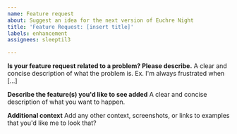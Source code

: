```yaml
---
name: Feature request
about: Suggest an idea for the next version of Euchre Night
title: 'Feature Request: [insert title]'
labels: enhancement
assignees: sleeptil3

---
```


**Is your feature request related to a problem? Please describe.**
A clear and concise description of what the problem is. Ex. I'm always frustrated when [...]




**Describe the feature(s) you'd like to see added**
A clear and concise description of what you want to happen.




**Additional context**
Add any other context, screenshots, or links to examples that you'd like me to look that?
